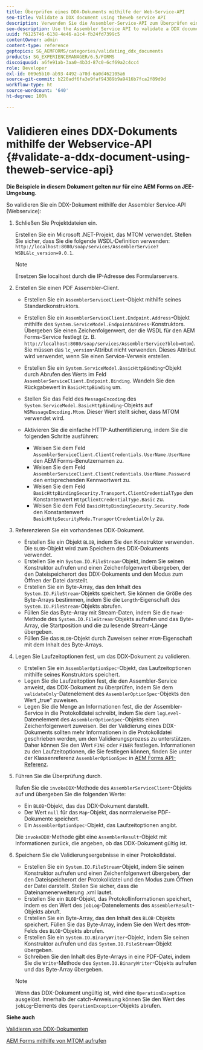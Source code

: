 ```yaml
---
title: Überprüfen eines DDX-Dokuments mithilfe der Web-Service-API
seo-title: Validate a DDX document using theweb service API
description: Verwenden Sie die Assembler-Service-API zum Überprüfen eines DDX-Dokuments.
seo-description: Use the Assembler Service API to validate a DDX document.
uuid: f6125746-6138-4e46-a1c4-fb24fd7399c5
contentOwner: admin
content-type: reference
geptopics: SG_AEMFORMS/categories/validating_ddx_documents
products: SG_EXPERIENCEMANAGER/6.5/FORMS
discoiquuid: a6fe91ab-3aa0-4b3d-87c0-6cf69a2c4cc4
role: Developer
exl-id: 069e5b10-ab93-4492-a70d-6a0d462105a6
source-git-commit: b220adf6fa3e9faf94389b9a9416b7fca2f89d9d
workflow-type: ht
source-wordcount: '640'
ht-degree: 100%

---
```


# Validieren eines DDX-Dokuments mithilfe der Webservice-API {#validate-a-ddx-document-using-theweb-service-api}

**Die Beispiele in diesem Dokument gelten nur für eine AEM Forms on JEE-Umgebung.**

So validieren Sie ein DDX-Dokument mithilfe der Assembler Service-API (Webservice):

1. Schließen Sie Projektdateien ein.

   Erstellen Sie ein Microsoft .NET-Projekt, das MTOM verwendet. Stellen Sie sicher, dass Sie die folgende WSDL-Definition verwenden: `http://localhost:8080/soap/services/AssemblerService?WSDL&lc_version=9.0.1`.

   >[!NOTE]
   >
   >Ersetzen Sie localhost durch die IP-Adresse des Formularservers.

1. Erstellen Sie einen PDF Assembler-Client.

   * Erstellen Sie ein `AssemblerServiceClient`-Objekt mithilfe seines Standardkonstruktors.
   * Erstellen Sie ein `AssemblerServiceClient.Endpoint.Address`-Objekt mithilfe des `System.ServiceModel.EndpointAddress`-Konstruktors. Übergeben Sie einen Zeichenfolgenwert, der die WSDL für den AEM Forms-Service festlegt (z. B. `http://localhost:8080/soap/services/AssemblerService?blob=mtom`). Sie müssen das `lc_version`-Attribut nicht verwenden. Dieses Attribut wird verwendet, wenn Sie einen Service-Verweis erstellen.
   * Erstellen Sie ein `System.ServiceModel.BasicHttpBinding`-Objekt durch Abrufen des Werts im Feld `AssemblerServiceClient.Endpoint.Binding`. Wandeln Sie den Rückgabewert in `BasicHttpBinding` um.
   * Stellen Sie das Feld des `MessageEncoding` des `System.ServiceModel.BasicHttpBinding`-Objekts auf `WSMessageEncoding.Mtom`. Dieser Wert stellt sicher, dass MTOM verwendet wird.
   * Aktivieren Sie die einfache HTTP-Authentifizierung, indem Sie die folgenden Schritte ausführen:

      * Weisen Sie dem Feld `AssemblerServiceClient.ClientCredentials.UserName.UserName` den AEM Forms-Benutzernamen zu.
      * Weisen Sie dem Feld `AssemblerServiceClient.ClientCredentials.UserName.Password` den entsprechenden Kennwortwert zu.
      * Weisen Sie dem Feld `BasicHttpBindingSecurity.Transport.ClientCredentialType` den Konstantenwert `HttpClientCredentialType.Basic` zu.
      * Weisen Sie dem Feld `BasicHttpBindingSecurity.Security.Mode` den Konstantenwert `BasicHttpSecurityMode.TransportCredentialOnly` zu.

1. Referenzieren Sie ein vorhandenes DDX-Dokument.

   * Erstellen Sie ein Objekt `BLOB`, indem Sie den Konstruktor verwenden. Die `BLOB`-Objekt wird zum Speichern des DDX-Dokuments verwendet.
   * Erstellen Sie ein `System.IO.FileStream`-Objekt, indem Sie seinen Konstruktor aufrufen und einen Zeichenfolgenwert übergeben, der den Dateispeicherort des DDX-Dokuments und den Modus zum Öffnen der Datei darstellt.
   * Erstellen Sie ein Byte-Array, das den Inhalt des `System.IO.FileStream`-Objekts speichert. Sie können die Größe des Byte-Arrays bestimmen, indem Sie die `Length`-Eigenschaft des `System.IO.FileStream`-Objekts abrufen.
   * Füllen Sie das Byte-Array mit Stream-Daten, indem Sie die `Read`-Methode des `System.IO.FileStream`-Objekts aufrufen und das Byte-Array, die Startposition und die zu lesende Stream-Länge übergeben.
   * Füllen Sie das `BLOB`-Objekt durch Zuweisen seiner `MTOM`-Eigenschaft mit dem Inhalt des Byte-Arrays.

1. Legen Sie Laufzeitoptionen fest, um das DDX-Dokument zu validieren.

   * Erstellen Sie ein `AssemblerOptionSpec`-Objekt, das Laufzeitoptionen mithilfe seines Konstruktors speichert.
   * Legen Sie die Laufzeitoption fest, die den Assembler-Service anweist, das DDX-Dokument zu überprüfen, indem Sie dem `validateOnly`-Datenelement des `AssemblerOptionSpec`-Objekts den Wert „true“ zuweisen.
   * Legen Sie die Menge an Informationen fest, die der Assembler-Service in die Protokolldatei schreibt, indem Sie dem `logLevel`-Datenelement des `AssemblerOptionSpec`-Objekts einen Zeichenfolgenwert zuweisen. Bei der Validierung eines DDX-Dokuments sollten mehr Informationen in die Protokolldatei geschrieben werden, um den Validierungsprozess zu unterstützen. Daher können Sie den Wert `FINE` oder `FINER` festlegen. Informationen zu den Laufzeitoptionen, die Sie festlegen können, finden Sie unter der Klassenreferenz `AssemblerOptionSpec` in [AEM Forms API-Referenz](https://www.adobe.com/go/learn_aemforms_javadocs_63_en).

1. Führen Sie die Überprüfung durch.

   Rufen Sie die `invokeDDX`-Methode des `AssemblerServiceClient`-Objekts auf und übergeben Sie die folgenden Werte:

   * Ein `BLOB`-Objekt, das das DDX-Dokument darstellt.
   * Der Wert `null` für das `Map`-Objekt, das normalerweise PDF-Dokumente speichert.
   * Ein `AssemblerOptionSpec`-Objekt, das Laufzeitoptionen angibt.

   Die `invokeDDX`-Methode gibt eine `AssemblerResult`-Objekt mit Informationen zurück, die angeben, ob das DDX-Dokument gültig ist.

1. Speichern Sie die Validierungsergebnisse in einer Protokolldatei.

   * Erstellen Sie ein `System.IO.FileStream`-Objekt, indem Sie seinen Konstruktor aufrufen und einen Zeichenfolgenwert übergeben, der den Dateispeicherort der Protokolldatei und den Modus zum Öffnen der Datei darstellt. Stellen Sie sicher, dass die Dateinamenerweiterung .xml lautet.
   * Erstellen Sie ein `BLOB`-Objekt, das Protokollinformationen speichert, indem es den Wert des `jobLog`-Datenelements des `AssemblerResult`-Objekts abruft.
   * Erstellen Sie ein Byte-Array, das den Inhalt des `BLOB`-Objekts speichert. Füllen Sie das Byte-Array, indem Sie den Wert des `MTOM`-Felds des `BLOB`-Objekts abrufen.
   * Erstellen Sie ein `System.IO.BinaryWriter`-Objekt, indem Sie seinen Konstruktor aufrufen und das `System.IO.FileStream`-Objekt übergeben.
   * Schreiben Sie den Inhalt des Byte-Arrays in eine PDF-Datei, indem Sie die `Write`-Methode des `System.IO.BinaryWriter`-Objekts aufrufen und das Byte-Array übergeben.

   >[!NOTE]
   >
   >Wenn das DDX-Dokument ungültig ist, wird eine `OperationException` ausgelöst. Innerhalb der catch-Anweisung können Sie den Wert des `jobLog`-Elements des `OperationException`-Objekts abrufen.

**Siehe auch**

[Validieren von DDX-Dokumenten](/help/forms/developing/validating-ddx-documents.md#validating-ddx-documents)

[AEM Forms mithilfe von MTOM aufrufen](/help/forms/developing/invoking-aem-forms-using-web.md#invoking-aem-forms-using-mtom)

